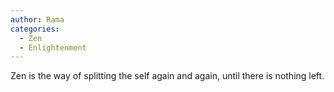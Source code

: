 ```yaml
---
author: Rama
categories:
  - Zen
  - Enlightenment
---
```


Zen is the way of splitting the self again and again, until there is nothing left.